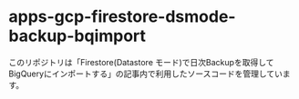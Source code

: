 # apps-gcp-firestore-dsmode-backup-bqimport

このリポジトリは「Firestore(Datastore モード)で日次Backupを取得してBigQueryにインポートする」の記事内で利用したソースコードを管理しています。
